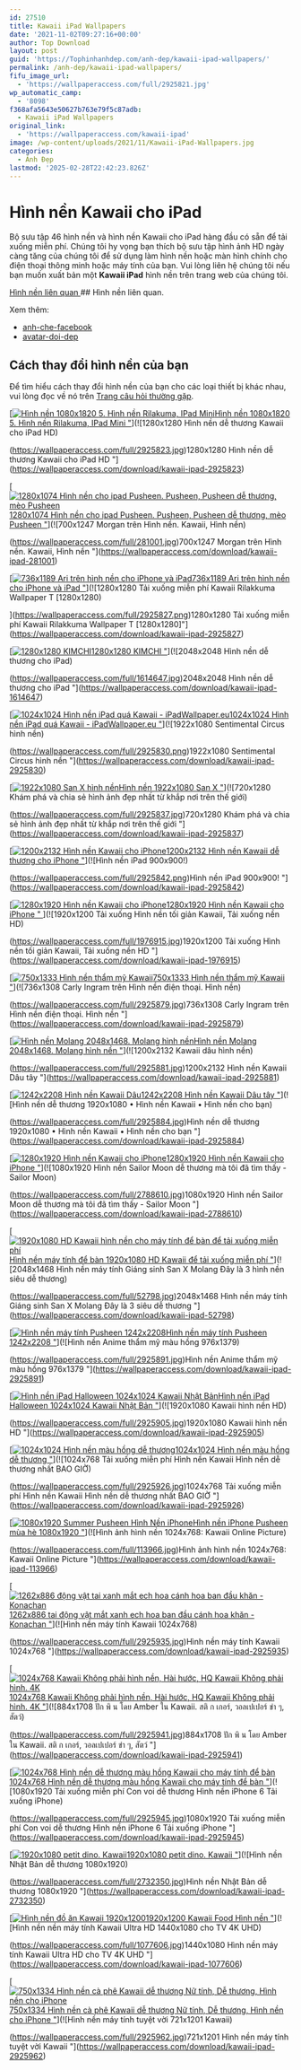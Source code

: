 ```yaml
---
id: 27510
title: Kawaii iPad Wallpapers
date: '2021-11-02T09:27:16+00:00'
author: Top Download
layout: post
guid: 'https://Tophinhanhdep.com/anh-dep/kawaii-ipad-wallpapers/'
permalink: /anh-dep/kawaii-ipad-wallpapers/
fifu_image_url:
  - 'https://wallpaperaccess.com/full/2925821.jpg'
wp_automatic_camp:
  - '8098'
f368afa5643e50627b763e79f5c87adb:
  - Kawaii iPad Wallpapers
original_link:
  - 'https://wallpaperaccess.com/kawaii-ipad'
image: /wp-content/uploads/2021/11/Kawaii-iPad-Wallpapers.jpg
categories:
  - Ảnh Đẹp
lastmod: '2025-02-28T22:42:23.826Z'
---
```

# Hình nền Kawaii cho iPad

Bộ sưu tập 46 hình nền và hình nền Kawaii cho iPad hàng đầu có sẵn để tải xuống miễn phí. Chúng tôi hy vọng bạn thích bộ sưu tập hình ảnh HD ngày càng tăng của chúng tôi để sử dụng làm hình nền hoặc màn hình chính cho điện thoại thông minh hoặc máy tính của bạn. Vui lòng liên hệ chúng tôi nếu bạn muốn xuất bản một **Kawaii iPad** hình nền trên trang web của chúng tôi.

[Hình nền liên quan ](#related) ## Hình nền liên quan.

   
 Xem thêm:

   
- [anh-che-facebook](https://tophinhanhdep.com/anh-che/anh-che-facebook/)
- [avatar-doi-dep](https://tophinhanhdep.com/anh-avatar/avatar-doi-dep/)

## Cách thay đổi hình nền của bạn

Để tìm hiểu cách thay đổi hình nền của bạn cho các loại thiết bị khác nhau, vui lòng đọc về nó trên [Trang câu hỏi thường gặp](https://tophinhanhdep.com/faq/).

  
[[![Hình nền 1080x1820 5. Hình nền Rilakuma, IPad Mini](https://wallpaperaccess.com/full/2925821.jpg)Hình nền 1080x1820 5. Hình nền Rilakuma, IPad Mini "](https://wallpaperaccess.com/download/kawaii-ipad-2925821)](![1280x1280 Hình nền dễ thương Kawaii cho iPad HD)

(https://wallpaperaccess.com/full/2925823.jpg)1280x1280 Hình nền dễ thương Kawaii cho iPad HD "](https://wallpaperaccess.com/download/kawaii-ipad-2925823)

[[![1280x1074 Hình nền cho ipad Pusheen.  Pusheen, Pusheen dễ thương, mèo Pusheen](https://wallpaperaccess.com/full/57238.jpg)1280x1074 Hình nền cho ipad Pusheen. Pusheen, Pusheen dễ thương, mèo Pusheen "](https://wallpaperaccess.com/download/kawaii-ipad-57238)](![700x1247 Morgan trên Hình nền.  Kawaii, Hình nền)

(https://wallpaperaccess.com/full/281001.jpg)700x1247 Morgan trên Hình nền. Kawaii, Hình nền "](https://wallpaperaccess.com/download/kawaii-ipad-281001)

[[![736x1189 Ari trên hình nền cho iPhone và iPad](https://wallpaperaccess.com/full/337716.jpg)736x1189 Ari trên hình nền cho iPhone và iPad "](https://wallpaperaccess.com/download/kawaii-ipad-337716)](![1280x1280 Tải xuống miễn phí Kawaii Rilakkuma Wallpaper T [1280x1280)

](https://wallpaperaccess.com/full/2925827.png)1280x1280 Tải xuống miễn phí Kawaii Rilakkuma Wallpaper T \[1280x1280\]"](https://wallpaperaccess.com/download/kawaii-ipad-2925827)

[[![1280x1280 KIMCHI](https://wallpaperaccess.com/full/2925828.jpg)1280x1280 KIMCHI "](https://wallpaperaccess.com/download/kawaii-ipad-2925828)](![2048x2048 Hình nền dễ thương cho iPad)

(https://wallpaperaccess.com/full/1614647.jpg)2048x2048 Hình nền dễ thương cho iPad "](https://wallpaperaccess.com/download/kawaii-ipad-1614647)

[[![1024x1024 Hình nền iPad quá Kawaii - iPadWallpaper.eu](https://wallpaperaccess.com/full/1751530.jpg)1024x1024 Hình nền iPad quá Kawaii - iPadWallpaper.eu "](https://wallpaperaccess.com/download/kawaii-ipad-1751530)](![1922x1080 Sentimental Circus hình nền)

(https://wallpaperaccess.com/full/2925830.png)1922x1080 Sentimental Circus hình nền "](https://wallpaperaccess.com/download/kawaii-ipad-2925830)

[[![1922x1080 San X hình nền](https://wallpaperaccess.com/full/2212207.jpg)Hình nền 1922x1080 San X "](https://wallpaperaccess.com/download/kawaii-ipad-2212207)](![720x1280 Khám phá và chia sẻ hình ảnh đẹp nhất từ ​​khắp nơi trên thế giới)

(https://wallpaperaccess.com/full/2925837.jpg)720x1280 Khám phá và chia sẻ hình ảnh đẹp nhất từ ​​khắp nơi trên thế giới "](https://wallpaperaccess.com/download/kawaii-ipad-2925837)

[[![1200x2132 Hình nền Kawaii cho iPhone](https://wallpaperaccess.com/full/2925838.jpg)1200x2132 Hình nền Kawaii dễ thương cho iPhone "](https://wallpaperaccess.com/download/kawaii-ipad-2925838)](![Hình nền iPad 900x900!)

(https://wallpaperaccess.com/full/2925842.png)Hình nền iPad 900x900! "](https://wallpaperaccess.com/download/kawaii-ipad-2925842)

[[![1280x1920 Hình nền Kawaii cho iPhone](https://wallpaperaccess.com/full/2925853.png)1280x1920 Hình nền Kawaii cho iPhone " ](https://wallpaperaccess.com/download/kawaii-ipad-2925853)](![1920x1200 Tải xuống Hình nền tối giản Kawaii, Tải xuống nền HD)

(https://wallpaperaccess.com/full/1976915.jpg)1920x1200 Tải xuống Hình nền tối giản Kawaii, Tải xuống nền HD "](https://wallpaperaccess.com/download/kawaii-ipad-1976915)

[[![750x1333 Hình nền thẩm mỹ Kawaii](https://wallpaperaccess.com/full/2925877.jpg)750x1333 Hình nền thẩm mỹ Kawaii "](https://wallpaperaccess.com/download/kawaii-ipad-2925877)](![736x1308 Carly Ingram trên Hình nền điện thoại.  Hình nền)

(https://wallpaperaccess.com/full/2925879.jpg)736x1308 Carly Ingram trên Hình nền điện thoại. Hình nền "](https://wallpaperaccess.com/download/kawaii-ipad-2925879)

[[![Hình nền Molang 2048x1468.  Molang hình nền](https://wallpaperaccess.com/full/2925880.jpg)Hình nền Molang 2048x1468. Molang hình nền "](https://wallpaperaccess.com/download/kawaii-ipad-2925880)](![1200x2132 Kawaii dâu hình nền)

(https://wallpaperaccess.com/full/2925881.jpg)1200x2132 Hình nền Kawaii Dâu tây "](https://wallpaperaccess.com/download/kawaii-ipad-2925881)

[[![1242x2208 Hình nền Kawaii Dâu](https://wallpaperaccess.com/full/1230749.jpg)1242x2208 Hình nền Kawaii Dâu tây "](https://wallpaperaccess.com/download/kawaii-ipad-1230749)](![Hình nền dễ thương 1920x1080 • Hình nền Kawaii • Hình nền cho bạn)

(https://wallpaperaccess.com/full/2925884.jpg)Hình nền dễ thương 1920x1080 • Hình nền Kawaii • Hình nền cho bạn "](https://wallpaperaccess.com/download/kawaii-ipad-2925884)

[[![1280x1920 Hình nền Kawaii cho iPhone](https://wallpaperaccess.com/full/2925885.jpg)1280x1920 Hình nền Kawaii cho iPhone "](https://wallpaperaccess.com/download/kawaii-ipad-2925885)](![1080x1920 Hình nền Sailor Moon dễ thương mà tôi đã tìm thấy - Sailor Moon)

(https://wallpaperaccess.com/full/2788610.jpg)1080x1920 Hình nền Sailor Moon dễ thương mà tôi đã tìm thấy - Sailor Moon "](https://wallpaperaccess.com/download/kawaii-ipad-2788610)

[[![1920x1080 HD Kawaii hình nền cho máy tính để bàn để tải xuống miễn phí](https://wallpaperaccess.com/full/2925888.jpg)Hình nền máy tính để bàn 1920x1080 HD Kawaii để tải xuống miễn phí "](https://wallpaperaccess.com/download/kawaii-ipad-2925888)](![2048x1468 Hình nền máy tính Giáng sinh San X Molang Đây là 3 hình nền siêu dễ thương)

(https://wallpaperaccess.com/full/52798.jpg)2048x1468 Hình nền máy tính Giáng sinh San X Molang Đây là 3 siêu dễ thương "](https://wallpaperaccess.com/download/kawaii-ipad-52798)

[[![Hình nền máy tính Pusheen 1242x2208](https://wallpaperaccess.com/full/1253614.jpg)Hình nền máy tính Pusheen 1242x2208 "](https://wallpaperaccess.com/download/kawaii-ipad-1253614)](![Hình nền Anime thẩm mỹ màu hồng 976x1379)

(https://wallpaperaccess.com/full/2925891.jpg)Hình nền Anime thẩm mỹ màu hồng 976x1379 "](https://wallpaperaccess.com/download/kawaii-ipad-2925891)

[[![Hình nền iPad Halloween 1024x1024 Kawaii Nhật Bản](https://wallpaperaccess.com/full/2925893.jpg)Hình nền iPad Halloween 1024x1024 Kawaii Nhật Bản "](https://wallpaperaccess.com/download/kawaii-ipad-2925893)](![1920x1080 Kawaii hình nền HD)

(https://wallpaperaccess.com/full/2925905.jpg)1920x1080 Kawaii hình nền HD "](https://wallpaperaccess.com/download/kawaii-ipad-2925905)

[[![1024x1024 Hình nền màu hồng dễ thương](https://wallpaperaccess.com/full/2925925.jpg)1024x1024 Hình nền màu hồng dễ thương "](https://wallpaperaccess.com/download/kawaii-ipad-2925925)](![1024x768 Tải xuống miễn phí Hình nền Kawaii Hình nền dễ thương nhất BAO GIỜ)

(https://wallpaperaccess.com/full/2925926.jpg)1024x768 Tải xuống miễn phí Hình nền Kawaii Hình nền dễ thương nhất BAO GIỜ "](https://wallpaperaccess.com/download/kawaii-ipad-2925926)

[[![1080x1920 Summer Pusheen Hình Nền iPhone](https://wallpaperaccess.com/full/2925928.jpg)Hình nền iPhone Pusheen mùa hè 1080x1920 "](https://wallpaperaccess.com/download/kawaii-ipad-2925928)](![Hình ảnh hình nền 1024x768: Kawaii Online Picture)

(https://wallpaperaccess.com/full/113966.jpg)Hình ảnh hình nền 1024x768: Kawaii Online Picture "](https://wallpaperaccess.com/download/kawaii-ipad-113966)

[[![1262x886 động vật tai xanh mắt ech hoa cánh hoa ban đầu khăn - Konachan](https://wallpaperaccess.com/full/2734189.jpg)1262x886 tai động vật mắt xanh ech hoa ban đầu cánh hoa khăn - Konachan "](https://wallpaperaccess.com/download/kawaii-ipad-2734189)](![Hình nền máy tính Kawaii 1024x768)

(https://wallpaperaccess.com/full/2925935.jpg)Hình nền máy tính Kawaii 1024x768 "](https://wallpaperaccess.com/download/kawaii-ipad-2925935)

[[![1024x768 Kawaii Không phải hình nền, Hài hước, HQ Kawaii Không phải hình.  4K](https://wallpaperaccess.com/full/2925939.jpg)1024x768 Kawaii Không phải hình nền, Hài hước, HQ Kawaii Không phải hình. 4K "](https://wallpaperaccess.com/download/kawaii-ipad-2925939)](![884x1708 ปัก พิ น โดย Amber ใน Kawaii.  สติ ก เกอร์, วอลเปเปอร์ ขำ ๆ, สัตว์)

(https://wallpaperaccess.com/full/2925941.jpg)884x1708 ปัก พิ น โดย Amber ใน Kawaii. สติ ก เกอร์, วอลเปเปอร์ ขำ ๆ, สัตว์ "](https://wallpaperaccess.com/download/kawaii-ipad-2925941)

[[![1024x768 Hình nền dễ thương màu hồng Kawaii cho máy tính để bàn](https://wallpaperaccess.com/full/764656.jpg)1024x768 Hình nền dễ thương màu hồng Kawaii cho máy tính để bàn "](https://wallpaperaccess.com/download/kawaii-ipad-764656)](![1080x1920 Tải xuống miễn phí Con voi dễ thương Hình nền iPhone 6 Tải xuống iPhone)

(https://wallpaperaccess.com/full/2925945.jpg)1080x1920 Tải xuống miễn phí Con voi dễ thương Hình nền iPhone 6 Tải xuống iPhone "](https://wallpaperaccess.com/download/kawaii-ipad-2925945)

[[![1920x1080 petit dino.  Kawaii](https://wallpaperaccess.com/full/207739.jpg)1920x1080 petit dino. Kawaii "](https://wallpaperaccess.com/download/kawaii-ipad-207739)](![Hình nền Nhật Bản dễ thương 1080x1920)

(https://wallpaperaccess.com/full/2732350.jpg)Hình nền Nhật Bản dễ thương 1080x1920 "](https://wallpaperaccess.com/download/kawaii-ipad-2732350)

[[![Hình nền đồ ăn Kawaii 1920x1200](https://wallpaperaccess.com/full/2925958.png)1920x1200 Kawaii Food Hình nền "](https://wallpaperaccess.com/download/kawaii-ipad-2925958)](![Hình nền nền máy tính Kawaii Ultra HD 1440x1080 cho TV 4K UHD)

(https://wallpaperaccess.com/full/1077606.jpg)1440x1080 Hình nền máy tính Kawaii Ultra HD cho TV 4K UHD "](https://wallpaperaccess.com/download/kawaii-ipad-1077606)

[[![750x1334 Hình nền cà phê Kawaii dễ thương Nữ tính, Dễ thương, Hình nền cho iPhone](https://wallpaperaccess.com/full/341404.jpg)750x1334 Hình nền cà phê Kawaii dễ thương Nữ tính, Dễ thương, Hình nền cho iPhone "](https://wallpaperaccess.com/download/kawaii-ipad-341404)](![Hình nền máy tính tuyệt vời 721x1201 Kawaii)

(https://wallpaperaccess.com/full/2925962.jpg)721x1201 Hình nền máy tính tuyệt vời Kawaii "](https://wallpaperaccess.com/download/kawaii-ipad-2925962)
